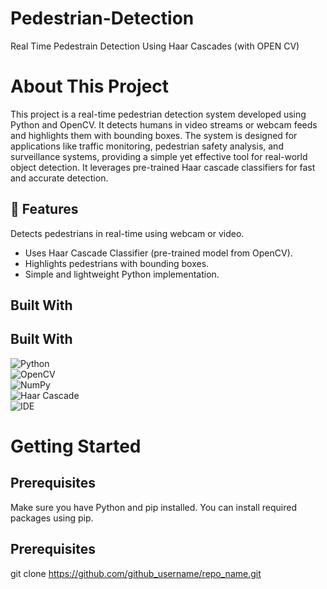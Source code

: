 # Pedestrian-Detection
Real Time Pedestrain Detection Using Haar Cascades (with OPEN CV)

# **About This Project**

This project is a real-time pedestrian detection system developed using Python and OpenCV. 
It detects humans in video streams or webcam feeds and highlights them with bounding boxes. 
The system is designed for applications like traffic monitoring, pedestrian safety analysis, 
and surveillance systems, providing a simple yet effective tool for real-world object detection. 
It leverages pre-trained Haar cascade classifiers for fast and accurate detection.

## 📌 Features
Detects pedestrians in real-time using webcam or video.
- Uses Haar Cascade Classifier (pre-trained model from OpenCV).
- Highlights pedestrians with bounding boxes.
- Simple and lightweight Python implementation.

## **Built With**
## Built With

![Python](https://img.shields.io/badge/Python-3.10-green)  
![OpenCV](https://img.shields.io/badge/OpenCV-4.x-blue)  
![NumPy](https://img.shields.io/badge/NumPy-1.23-orange)  
![Haar Cascade](https://img.shields.io/badge/Haar%20Cascade-Pre-trained-red)  
![IDE](https://img.shields.io/badge/IDE-VS%20Code-brightgreen)  

# **Getting Started**
## Prerequisites

Make sure you have Python and pip installed. You can install required packages using pip.

## Prerequisites

git clone https://github.com/github_username/repo_name.git



